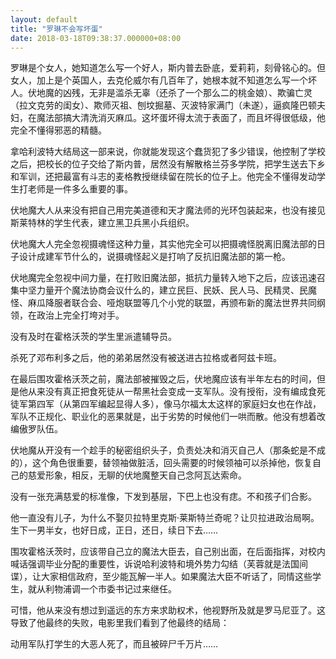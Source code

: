```yaml
---
layout: default
title: "罗琳不会写坏蛋"
date: 2018-03-18T09:38:37.000000+08:00
---
```


罗琳是个女人，她知道怎么写一个好人，斯内普去卧底，爱莉莉，刻骨铭心的。但女人，加上是个英国人，去克伦威尔有几百年了，她根本就不知道怎么写一个坏人。伏地魔的凶残，无非是滥杀无辜（还杀了一个那么二的桃金娘）、欺骗亡灵（拉文克劳的闺女）、欺师灭祖、刨坟掘墓、灭波特家满门（未遂），逼疯隆巴顿夫妇，在魔法部搞大清洗消灭麻瓜。这坏蛋坏得太流于表面了，而且坏得很低级，他完全不懂得邪恶的精髓。 

拿哈利波特大结局这一部来说，你就能发现这个蠢货犯了多少错误，他控制了学校之后，把校长的位子交给了斯内普，居然没有解散格兰芬多学院，把学生送去下乡和军训，还把最富有斗志的麦格教授继续留在院长的位子上。他完全不懂得发动学生打老师是一件多么重要的事。 

伏地魔大人从来没有把自己用完美道德和天才魔法师的光环包装起来，也没有接见斯莱特林的学生代表，建立黑卫兵黑小兵组织。 

伏地魔大人完全忽视摄魂怪这种力量，其实他完全可以把摄魂怪脱离旧魔法部的日子设计成建军节什么的，说摄魂怪起义是打响了反抗旧魔法部的第一枪。 

伏地魔完全忽视中间力量，在打败旧魔法部，抵抗力量转入地下之后，应该迅速召集中坚力量开个魔法协商会议什么的，建立民巨、民妖、民人马、民精灵、民魔怪、麻瓜降服者联合会、哑炮联盟等几个小党的联盟，再颁布新的魔法世界共同纲领，在政治上完全打垮对手。 

没有及时在霍格沃茨的学生里派遣辅导员。 

杀死了邓布利多之后，他的弟弟居然没有被送进古拉格或者阿兹卡班。 

在最后围攻霍格沃茨之前，魔法部被摧毁之后，伏地魔应该有半年左右的时间，但是他从来没有真正把食死徒从一帮黑社会变成一支军队。没有授衔，没有编成食死徒军第四军（从第四军编起显得人多），像马尔福太太这样的家庭妇女也在作战，军队不正规化、职业化的恶果就是，出于劣势的时候他们一哄而散。他没有想着改编傲罗队伍。 

伏地魔从开没有一个趁手的秘密组织头子，负责处决和消灭自己人（那条蛇是不成的），这个角色很重要，替领袖做脏活，回头需要的时候领袖可以杀掉他，恢复自己的慈爱形象，相反，无聊的伏地魔整天自己念阿瓦达索命。 

没有一张充满慈爱的标准像，下发到基层，下巴上也没有痣。不和孩子们合影。 

他一直没有儿子，为什么不娶贝拉特里克斯·莱斯特兰奇呢？让贝拉进政治局啊。生下一男半女，也好日成，正日，还日，续日下去…… 

围攻霍格沃茨时，应该带自己立的魔法大臣去，自己别出面，在后面指挥，对校内喊话强调毕业分配的重要性，诉说哈利波特和境外势力勾结（芙蓉就是法国间谍），让大家相信政府，至少能瓦解一半人。如果魔法大臣不听话了，同情这些学生，就从利物浦调一个市委书记过来继任。 

可惜，他从来没有想过到遥远的东方来求助权术，他视野所及就是罗马尼亚了。这导致了他最终的失败，电影里我们看到了他最终的结局： 

动用军队打学生的大恶人死了，而且被碎尸千万片…… 

